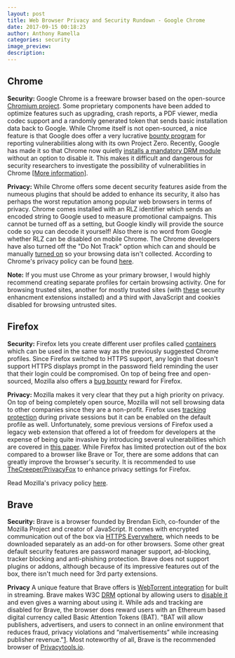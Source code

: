 ```yaml
---
layout: post
title: Web Browser Privacy and Security Rundown - Google Chrome
date: 2017-09-15 00:18:23
author: Anthony Ramella
categories: security
image_preview:
description: 
---
```



## Chrome

**Security:** Google Chrome is a freeware browser based on the open-source [Chromium project](http://www.chromium.org/Home). Some proprietary components have been added to optimize features such as upgrading, crash reports, a PDF viewer, media codec support and a randomly generated token that sends basic installation data back to Google. While Chrome itself is not open-sourced, a nice feature is that Google does offer a very lucrative [bounty program](https://www.google.com/about/appsecurity/chrome-rewards/) for reporting vulnerabilities along with its own Project Zero. Recently, Google has made it so that Chrome now quietly [installs a mandatory DRM module](https://boingboing.net/2017/01/30/google-quietly-makes-optiona.html) without an option to disable it. This makes it difficult and dangerous for security researchers to investigate the possibility of vulnerabilities in Chrome [[More information]](https://bugs.chromium.org/p/chromium/issues/detail?id=686430). 

**Privacy:** While Chrome offers some decent security features aside from the numeous plugins that should be added to enhance its security, it also has perhaps the worst reputation among popular web browsers in terms of privacy. Chrome comes installed with an RLZ identifier which sends an encoded string to Google used to measure promotional campaigns. This cannot be turned off as a setting, but Google kindly will provide the source code so you can decode it yourself! Also there is no word from Google whether RLZ can be disabled on mobile Chrome. The Chrome developers have also turned off the "Do Not Track" option which can and should be manually [turned on](https://support.google.com/chrome/answer/2790761) so your browsing data isn't collected. According to Chrome's privacy policy can be found [here](https://www.google.com/chrome/browser/privacy/index.html).

**Note:** If you must use Chrome as your primary browser, I would highly recommend creating separate profiles for certain browsing activity. One for browsing trusted sites, another for mostly trusted sites (with [these](https://www.superantispyware.com/blog/2017/05/10/our-top-5-google-chrome-extension-picks-for-better-web-security/) security enhancment extensions installed) and a third with JavaScript and cookies disabled for browsing untrusted sites.

## Firefox

**Security:** Firefox lets you create different user profiles called [containers](https://testpilot.firefox.com/experiments/containers) which can be used in the same way as the previously suggested Chrome profiles. Since Firefox switched to HTTPS support, any login that doesn't support HTTPS displays prompt in the password field reminding the user that their login could be compromised. On top of being free and open-sourced, Mozilla also offers a [bug bounty](https://www.mozilla.org/en-US/security/bug-bounty/) reward for Firefox. 

**Privacy:** Mozilla makes it very clear that they put a high priority on privacy. On top of being completely open source, Mozilla will not sell browsing data to other companies since they are a non-profit. Firefox uses [tracking protection](https://developer.mozilla.org/en-US/Firefox/Privacy/Tracking_Protection) during private sessions but it can be enabled on the default profile as well. Unfortunately, some previous versions of Firefox used a legacy web extension that offered a lot of freedom for developers at the expense of being quite invasive by introducing several vulnerabilities which are covered in [this paper](https://www.exploit-db.com/docs/24541.pdf). While Firefox has limited protection out of the box compared to a browser like Brave or Tor, there are some addons that can greatly improve the browser's security. It is recommended to use [TheCreeper/PrivacyFox](https://github.com/TheCreeper/PrivacyFox) to enhance privacy settings for Firefox.

Read Mozilla's privacy policy [here](https://www.mozilla.org/en-US/privacy/firefox/).

## Brave

**Security:** Brave is a browser founded by Brendan Eich, co-founder of the Mozilla Project and creator of JavaScript. It comes with encrypted communication out of the box via [HTTPS Everywhere](https://www.eff.org/https-everywhere), which needs to be downloaded separately as an add-on for other browsers. Some other great default security features are password manager support, ad-blocking, tracker blocking and anti-phishing protection. Brave does not support plugins or addons, although because of its impressive features out of the box, there isn't much need for 3rd party extensions.

**Privacy** A unique feature that Brave offers is [WebTorrent integration](https://torrentfreak.com/brave-a-privacy-focused-browser-with-built-in-torrent-streaming-170219/) for built in streaming. Brave makes W3C [DRM](https://en.wikipedia.org/wiki/Digital_rights_management) optional by allowing users to [disable it](https://news.ycombinator.com/item?id=13519006) and even gives a warning about using it. While ads and tracking are disabled for Brave, the browser does reward users with an Ethereum based digital currency called Basic Attention Tokens (BAT). "BAT will allow publishers, advertisers, and users to connect in an online environment that reduces fraud, privacy violations and “malvertisements” while increasing publisher revenue."[1](https://www.cryptocoinsnews.com/brave-announces-blockchain-digital-advertising-platform-with-ethereum-based-token-rewards-for-users/). Most noteworthy of all, Brave is the recommended browser of [Privacytools.io](https://www.privacytools.io/#browser).